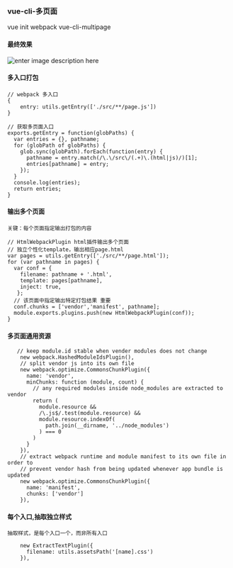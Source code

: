 ### vue-cli-多页面
vue init webpack vue-cli-multipage

#### 最终效果
![enter image description here](//pt-starimg.didistatic.com/static/starimg/img/1505396621512L1W0ooE11HriSPhbJrr.png)

#### 多入口打包
```
// webpack 多入口
{
	entry: utils.getEntry(['./src/**/page.js'])
}
```
```
// 获取多页面入口
exports.getEntry = function(globPaths) {
  var entries = {}, pathname;
  for (globPath of globPaths) {
    glob.sync(globPath).forEach(function(entry) {
      pathname = entry.match(/\.\/src\/(.+)\.(html|js)/)[1];
      entries[pathname] = entry;
    });
  }
  console.log(entries);
  return entries;
}
```

####  输出多个页面
`关键：每个页面指定输出打包的内容`
```
// HtmlWebpackPlugin html插件输出多个页面
// 独立个性化template，输出相应page.html
var pages = utils.getEntry(['./src/**/page.html']);
for (var pathname in pages) {
  var conf = {
    filename: pathname + '.html',
    template: pages[pathname],
    inject: true,
   };
  // 该页面中指定输出特定打包结果 重要
  conf.chunks = ['vendor','manifest', pathname];
  module.exports.plugins.push(new HtmlWebpackPlugin(conf));
}
```

#### 多页面通用资源
```
   // keep module.id stable when vender modules does not change
    new webpack.HashedModuleIdsPlugin(),
    // split vendor js into its own file
    new webpack.optimize.CommonsChunkPlugin({
      name: 'vendor',
      minChunks: function (module, count) {
        // any required modules inside node_modules are extracted to vendor
        return (
          module.resource &&
          /\.js$/.test(module.resource) &&
          module.resource.indexOf(
            path.join(__dirname, '../node_modules')
          ) === 0
        )
      }
    }),
    // extract webpack runtime and module manifest to its own file in order to
    // prevent vendor hash from being updated whenever app bundle is updated
    new webpack.optimize.CommonsChunkPlugin({
      name: 'manifest',
      chunks: ['vendor']
    }),
```

#### 每个入口,抽取独立样式
`抽取样式，是每个入口一个，而非所有入口`
```
    new ExtractTextPlugin({
      filename: utils.assetsPath('[name].css')
    }),
```